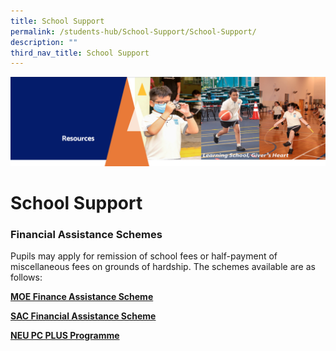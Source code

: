 ```yaml
---
title: School Support
permalink: /students-hub/School-Support/School-Support/
description: ""
third_nav_title: School Support
---
```

![](/images/Resourcesheader2.png)

School Support
==============

  

### Financial Assistance Schemes

  

Pupils may apply for remission of school fees or half-payment of miscellaneous fees on grounds of hardship. The schemes available are as follows: 

  

[<b>MOE Finance Assistance Scheme</b>](/students-hub/School-Support/MOE-Finance-Assistance-Scheme/)

[<b>SAC Financial Assistance Scheme</b>](/students-hub/School-Support/SAC-Financial-Assistance-Scheme/)

[<b>NEU PC PLUS Programme</b>](/students-hub/School-Support/NEU-PC-PLUS-Programme/)